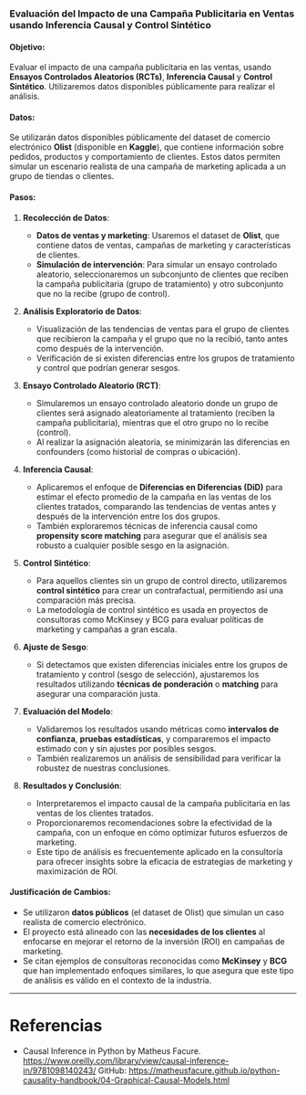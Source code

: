 
### **Evaluación del Impacto de una Campaña Publicitaria en Ventas usando Inferencia Causal y Control Sintético**

#### Objetivo:
Evaluar el impacto de una campaña publicitaria en las ventas, usando **Ensayos Controlados Aleatorios (RCTs)**, **Inferencia Causal** y **Control Sintético**. Utilizaremos datos disponibles públicamente para realizar el análisis.

#### Datos:
Se utilizarán datos disponibles públicamente del dataset de comercio electrónico **Olist** (disponible en **Kaggle**), que contiene información sobre pedidos, productos y comportamiento de clientes. Estos datos permiten simular un escenario realista de una campaña de marketing aplicada a un grupo de tiendas o clientes.

#### Pasos:

1. **Recolección de Datos**:
   - **Datos de ventas y marketing**: Usaremos el dataset de **Olist**, que contiene datos de ventas, campañas de marketing y características de clientes.
   - **Simulación de intervención**: Para simular un ensayo controlado aleatorio, seleccionaremos un subconjunto de clientes que reciben la campaña publicitaria (grupo de tratamiento) y otro subconjunto que no la recibe (grupo de control).

2. **Análisis Exploratorio de Datos**:
   - Visualización de las tendencias de ventas para el grupo de clientes que recibieron la campaña y el grupo que no la recibió, tanto antes como después de la intervención.
   - Verificación de si existen diferencias entre los grupos de tratamiento y control que podrían generar sesgos.

3. **Ensayo Controlado Aleatorio (RCT)**:
   - Simularemos un ensayo controlado aleatorio donde un grupo de clientes será asignado aleatoriamente al tratamiento (reciben la campaña publicitaria), mientras que el otro grupo no lo recibe (control).
   - Al realizar la asignación aleatoria, se minimizarán las diferencias en confounders (como historial de compras o ubicación).

4. **Inferencia Causal**:
   - Aplicaremos el enfoque de **Diferencias en Diferencias (DiD)** para estimar el efecto promedio de la campaña en las ventas de los clientes tratados, comparando las tendencias de ventas antes y después de la intervención entre los dos grupos.
   - También exploraremos técnicas de inferencia causal como **propensity score matching** para asegurar que el análisis sea robusto a cualquier posible sesgo en la asignación.

5. **Control Sintético**:
   - Para aquellos clientes sin un grupo de control directo, utilizaremos **control sintético** para crear un contrafactual, permitiendo así una comparación más precisa.
   - La metodología de control sintético es usada en proyectos de consultoras como McKinsey y BCG para evaluar políticas de marketing y campañas a gran escala.

6. **Ajuste de Sesgo**:
   - Si detectamos que existen diferencias iniciales entre los grupos de tratamiento y control (sesgo de selección), ajustaremos los resultados utilizando **técnicas de ponderación** o **matching** para asegurar una comparación justa.

7. **Evaluación del Modelo**:
   - Validaremos los resultados usando métricas como **intervalos de confianza**, **pruebas estadísticas**, y compararemos el impacto estimado con y sin ajustes por posibles sesgos.
   - También realizaremos un análisis de sensibilidad para verificar la robustez de nuestras conclusiones.

8. **Resultados y Conclusión**:
   - Interpretaremos el impacto causal de la campaña publicitaria en las ventas de los clientes tratados.
   - Proporcionaremos recomendaciones sobre la efectividad de la campaña, con un enfoque en cómo optimizar futuros esfuerzos de marketing.
   - Este tipo de análisis es frecuentemente aplicado en la consultoría para ofrecer insights sobre la eficacia de estrategias de marketing y maximización de ROI.

#### Justificación de Cambios:
- Se utilizaron **datos públicos** (el dataset de Olist) que simulan un caso realista de comercio electrónico.
- El proyecto está alineado con las **necesidades de los clientes** al enfocarse en mejorar el retorno de la inversión (ROI) en campañas de marketing.
- Se citan ejemplos de consultoras reconocidas como **McKinsey** y **BCG** que han implementado enfoques similares, lo que asegura que este tipo de análisis es válido en el contexto de la industria.

---

# Referencias
- Causal Inference in Python by Matheus Facure. https://www.oreilly.com/library/view/causal-inference-in/9781098140243/
  GitHub: https://matheusfacure.github.io/python-causality-handbook/04-Graphical-Causal-Models.html
